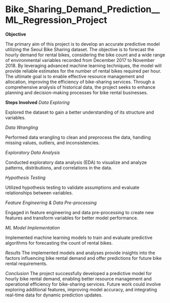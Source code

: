 # Bike_Sharing_Demand_Prediction__ML_Regression_Project
**Objective**

The primary aim of this project is to develop an accurate predictive model utilizing the Seoul Bike Sharing dataset. The objective is to forecast the hourly demand for rental bikes, considering the bike count and a wide range of environmental variables recorded from December 2017 to November 2018. By leveraging advanced machine learning techniques, the model will provide reliable estimates for the number of rental bikes required per hour. The ultimate goal is to enable effective resource management and allocation, improving the efficiency of bike-sharing services. Through a comprehensive analysis of historical data, the project seeks to enhance planning and decision-making processes for bike rental businesses.


****Steps Involved****
*Data Exploring*

Explored the dataset to gain a better understanding of its structure and variables.

*Data Wrangling*

Performed data wrangling to clean and preprocess the data, handling missing values, outliers, and inconsistencies.

*Exploratory Data Analysis*

Conducted exploratory data analysis (EDA) to visualize and analyze patterns, distributions, and correlations in the data.

*Hypothesis Testing*

Utilized hypothesis testing to validate assumptions and evaluate relationships between variables.

*Feature Engineering & Data Pre-processing*

Engaged in feature engineering and data pre-processing to create new features and transform variables for better model performance.

*ML Model Implementation*

Implemented machine learning models to train and evaluate predictive algorithms for forecasting the count of rental bikes.

*Results*
The implemented models and analyses provide insights into the factors influencing bike rental demand and offer predictions for future bike rental requirements.

*Conclusion*
The project successfully developed a predictive model for hourly bike rental demand, enabling better resource management and operational efficiency for bike-sharing services. Future work could involve exploring additional features, improving model accuracy, and integrating real-time data for dynamic prediction updates.
